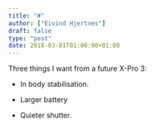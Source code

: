 ```yaml
---
title: "#"
author: ["Eivind Hjertnes"]
draft: false
type: "post"
date: 2018-03-01T01:00:00+01:00
---
```


Three things I want from a future X-Pro 3:

-   In body stabilisation.

-   Larger battery

-   Quieter shutter.
